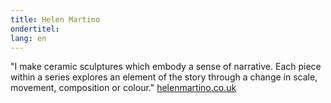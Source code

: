 ```yaml
---
title: Helen Martino
ondertitel:
lang: en
---
```


"I make ceramic sculptures which embody a sense of narrative. Each piece within a series explores an element of the story through a change in scale, movement, composition or colour." [helenmartino.co.uk](http://www.helenmartino.co.uk)